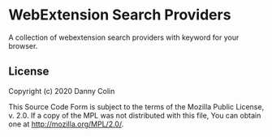 # WebExtension Search Providers

A collection of webextension search providers with keyword for your browser.

## License

Copyright (c) 2020 Danny Colin

This Source Code Form is subject to the terms of the Mozilla Public License, 
v. 2.0. If a copy of the MPL was not distributed with this file, You can obtain 
one at http://mozilla.org/MPL/2.0/.

